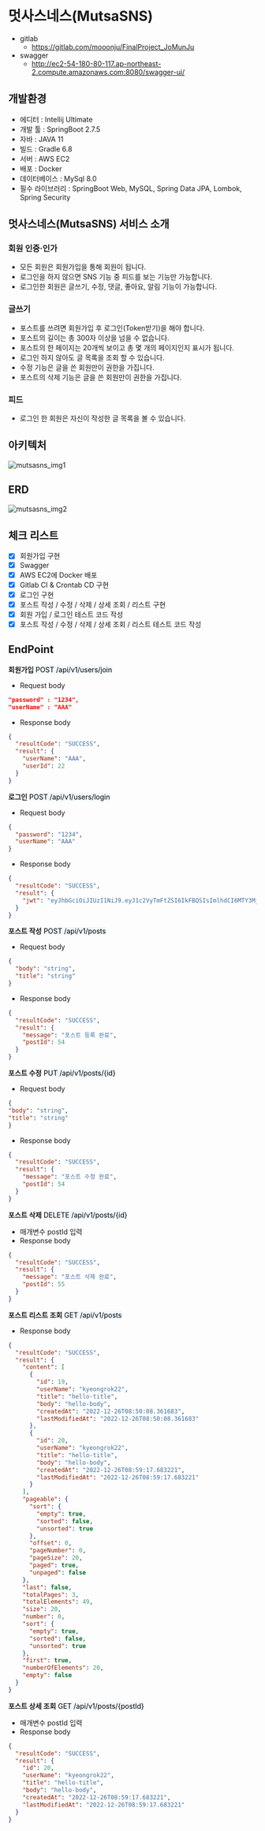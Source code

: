 # 멋사스네스(MutsaSNS)

- gitlab
    - https://gitlab.com/mooonju/FinalProject_JoMunJu
- swagger
    - http://ec2-54-180-80-117.ap-northeast-2.compute.amazonaws.com:8080/swagger-ui/

## 개발환경
- 에디터 : Intellij Ultimate
- 개발 툴 : SpringBoot 2.7.5
- 자바 : JAVA 11
- 빌드 : Gradle 6.8
- 서버 : AWS EC2
- 배포 : Docker
- 데이터베이스 : MySql 8.0
- 필수 라이브러리 : SpringBoot Web, MySQL, Spring Data JPA, Lombok, Spring Security


## 멋사스네스(MutsaSNS) 서비스 소개

### **회원 인증·인가**

- 모든 회원은 회원가입을 통해 회원이 됩니다.
- 로그인을 하지 않으면 SNS 기능 중 피드를 보는 기능만 가능합니다.
- 로그인한 회원은 글쓰기, 수정, 댓글, 좋아요, 알림 기능이 가능합니다.

### 글쓰기

- 포스트를 쓰려면 회원가입 후 로그인(Token받기)을 해야 합니다.
- 포스트의 길이는 총 300자 이상을 넘을 수 없습니다.
- 포스트의 한 페이지는 20개씩 보이고 총 몇 개의 페이지인지 표시가 됩니다.
- 로그인 하지 않아도 글 목록을 조회 할 수 있습니다.
- 수정 기능은 글을 쓴 회원만이 권한을 가집니다.
- 포스트의 삭제 기능은 글을 쓴 회원만이 권한을 가집니다.

### 피드

- 로그인 한 회원은 자신이 작성한 글 목록을 볼 수 있습니다.


## 아키텍처

![mutsasns_img1](/mutsasns_img1.png)

## ERD
![mutsasns_img2](/mutsasns_img2.png)

## 체크 리스트
-[x] 회원가입 구현
-[x] Swagger 
- [x] AWS EC2에 Docker 배포
- [x] Gitlab CI & Crontab CD 구현
- [x] 로그인 구현
-[x] 포스트 작성 / 수정 / 삭제 / 상세 조회 / 리스트 구현
-[x] 회원 가입 / 로그인 테스트 코드 작성
-[x] 포스트 작성 / 수정 / 삭제 / 상세 조회 / 리스트 테스트 코드 작성

## EndPoint
**회원가입**
<span style="background-color: #f1f8ff;color:black">POST /api/v1/users/join</span>
- Request body
```json
"password" : "1234",
"userName" : "AAA"
```
- Response body
```json
{
  "resultCode": "SUCCESS",
  "result": {
    "userName": "AAA",
    "userId": 22
  }
}
```

**로그인**
<span style="background-color: #f1f8ff;color:black">POST /api/v1/users/login</span>
- Request body
```json
{
  "password": "1234",
  "userName": "AAA"
}
```
- Response body
```json
{
  "resultCode": "SUCCESS",
  "result": {
    "jwt": "eyJhbGciOiJIUzI1NiJ9.eyJ1c2VyTmFtZSI6IkFBQSIsImlhdCI6MTY3MjEyMTc3OCwiZXhwIjoxNjcyMTI1Mzc4fQ.ULGJMYWR3y_uMVXnNbkqDfSdubTZzZ3v5Ef5Igs-p_o"
  }
}
```

**포스트 작성**
<span style="background-color: #f1f8ff;color:black">POST /api/v1/posts</span>

- Request body
```json
{
  "body": "string",
  "title": "string"
}
```
- Response body
```json
{
  "resultCode": "SUCCESS",
  "result": {
    "message": "포스트 등록 완료",
    "postId": 54
  }
}
```

**포스트 수정**
<span style="background-color: #f1f8ff;color:black">PUT /api/v1/posts/{id}</span>

- Request body
```json
{
"body": "string",
"title": "string"
}
```
- Response body
```json
{
  "resultCode": "SUCCESS",
  "result": {
    "message": "포스트 수정 완료",
    "postId": 54
  }
}
```

**포스트 삭제**
<span style="background-color: #f1f8ff;color:black">DELETE /api/v1/posts/{id}</span>

- 매개변수 postId 입력
- Response body
```json
{
  "resultCode": "SUCCESS",
  "result": {
    "message": "포스트 삭제 완료",
    "postId": 55
  }
}
```

**포스트 리스트 조회**
<span style="background-color: #f1f8ff;color:black">GET /api/v1/posts</span>
- Response body
```json
{
  "resultCode": "SUCCESS",
  "result": {
    "content": [
      {
        "id": 19,
        "userName": "kyeongrok22",
        "title": "hello-title",
        "body": "hello-body",
        "createdAt": "2022-12-26T08:50:08.361683",
        "lastModifiedAt": "2022-12-26T08:50:08.361683"
      },
      {
        "id": 20,
        "userName": "kyeongrok22",
        "title": "hello-title",
        "body": "hello-body",
        "createdAt": "2022-12-26T08:59:17.683221",
        "lastModifiedAt": "2022-12-26T08:59:17.683221"
      }
    ],
    "pageable": {
      "sort": {
        "empty": true,
        "sorted": false,
        "unsorted": true
      },
      "offset": 0,
      "pageNumber": 0,
      "pageSize": 20,
      "paged": true,
      "unpaged": false
    },
    "last": false,
    "totalPages": 3,
    "totalElements": 49,
    "size": 20,
    "number": 0,
    "sort": {
      "empty": true,
      "sorted": false,
      "unsorted": true
    },
    "first": true,
    "numberOfElements": 20,
    "empty": false
  }
}
```

**포스트 상세 조회**
<span style="background-color: #f1f8ff;color:black">GET /api/v1/posts/{postId}</span>
- 매개변수 postId 입력
- Response body
```json
{
  "resultCode": "SUCCESS",
  "result": {
    "id": 20,
    "userName": "kyeongrok22",
    "title": "hello-title",
    "body": "hello-body",
    "createdAt": "2022-12-26T08:59:17.683221",
    "lastModifiedAt": "2022-12-26T08:59:17.683221"
  }
}
```
